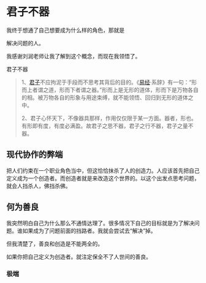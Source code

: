 # 君子不器

我终于想通了自己想要成为什么样的角色，那就是

解决问题的人。

我感谢刘润老师让我了解到这个概念，而现在我领悟了。



君子不器



> 1、[君子](https://baike.baidu.com/item/君子/2672087)不应拘泥于手段而不思考其背后的目的。《[易经](https://baike.baidu.com/item/易经/153636)·系辞》有一句：“形而上者谓之道，形而下者谓之器。”形而上是无形的道体，形而下是万物各自的相。被万物各自的形象与用途束缚，就不能领悟、回归到无形的道体之中。
>
> 2、君子心怀天下，不像器具那样，作用仅仅限于某一方面。器者，形也。有形即有度，有度必满盈。故君子之思不器，君子之行不器，君子之量不器。

## 现代协作的弊端



把人们约束在一个职业角色当中，但这恰恰抹杀了人的创造力。人应该首先把自己定义成为一个创造者。而创造者就是来改造这个世界的。以这个出发点思考问题，就会人挡杀人，佛挡杀佛。



## 何为善良

我突然明白自己为什么那么不通情达理了。很多情况下自己的目标就是为了解决问题。谁如果成为了问题前面的挡路者。我就会尝试去“解决”掉。

但我清楚了，善良和创造是不能两全的。

如果你把自己定义为创造者。就注定保全不了人世间的善良。





### 极端


